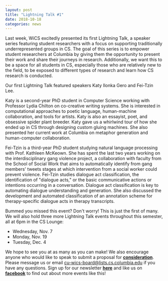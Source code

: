 ```yaml
---
layout: post
title: "Lightning Talk #1"
date: 2018-10-18
categories: news
---
```


Last week, WiCS excitedly presented its first Lightning Talk, a speaker series featuring student researchers with a focus on supporting traditionally underrepresented groups in CS. The goal of this series is to empower student researchers at Columbia by giving them the opportunity to present their work and share their journeys in research. Additionally, we want this to be a space for all students in CS, especially those who are relatively new to the field, to be exposed to different types of research and learn how CS research is conducted.

Our first Lightning Talk featured speakers Katy Ilonka Gero and Fei-Tzin Lee. 

Katy is a second-year PhD student in Computer Science working with Professor Lydia Chilton on co-creative writing systems. She is interested in computational approaches to poetic language, human-machine collaboration, and tools for artists. Katy is also an essayist, poet, and obsessive spider plant breeder. Katy gave us a whirlwind tour of how she ended up in CS through designing custom gluing machines. She also presented her current work at Columbia on metaphor generation and human-computer collaboration.

Fei-Tzin is a third-year PhD student studying natural language processing with Prof. Kathleen McKeown. She has spent the last two years working on the interdisciplinary gang violence project, a collaboration with faculty from the School of Social Work that aims to automatically identify from gang members' tweets stages at which intervention from a social worker could prevent violence. Fei-Tzin studies dialogue act classification, the identification of "dialogue acts," or the basic communicative actions or intentions occurring in a conversation. Dialogue act classification is key to automating dialogue understanding and generation. She also discussed the development and automated classification of an annotation scheme for therapy-specific dialogue acts in therapy transcripts.

Bummed you missed this event? Don't worry! This is just the first of many. We will also hold three more Lightning Talk events throughout this semester, all at 6pm in the CS Lounge:
- Wednesday, Nov. 7
- Monday, Nov. 19
- Tuesday, Dec. 4

We hope to see you at as many as you can make! We also encourage anyone who would like to speak to submit a proposal for [**consideration**][google form]. Please message us or email cu-wics-board@lists.cs.columbia.edu if you have any questions. Sign up for our newsletter [**here**][mailinglist] and like us on [**facebook**][facebook] to find out about more events like this!

[mailinglist]: http://columbia.us9.list-manage.com/subscribe?u=4c6a1c710f8ab9cce10272368&id=593b5faa43
[facebook]:https://www.facebook.com/CUWICS
[google form]: https://goo.gl/forms/aJkk9nHYngXogI9i1
